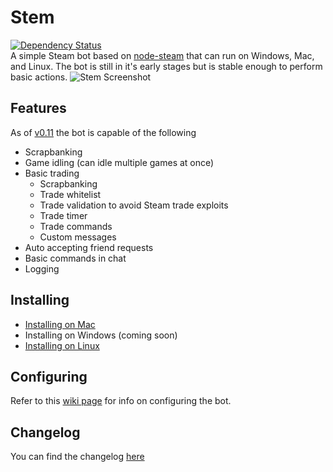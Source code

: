 Stem
====
[![Dependency Status](https://david-dm.org/Alvinlz/stem.png)](https://david-dm.org/Alvinlz/stem)   
A simple Steam bot based on [node-steam](https://github.com/seishun/node-steam) that can run on Windows, Mac, and Linux. The bot is still in it's early stages but is stable enough to perform basic actions.
![Stem Screenshot](https://alvinl.com/cache/stem-github.png)
## Features
As of [v0.11](https://github.com/Alvinlz/stem/releases/tag/v0.11) the bot is capable of the following
- Scrapbanking
- Game idling (can idle multiple games at once)
- Basic trading
  - Scrapbanking
  - Trade whitelist
  - Trade validation to avoid Steam trade exploits
  - Trade timer
  - Trade commands
  - Custom messages
- Auto accepting friend requests
- Basic commands in chat
- Logging

## Installing
- [Installing on Mac](https://github.com/Alvinlz/stem/wiki/Installing-on-Mac)
- Installing on Windows (coming soon)
- [Installing on Linux](https://github.com/Alvinlz/stem/wiki/Installing-on-Linux)

## Configuring
Refer to this [wiki page](https://github.com/Alvinlz/stem/wiki/Configuring-the-bot) for info on configuring the bot.

## Changelog
You can find the changelog [here](https://github.com/Alvinlz/stem/releases)
